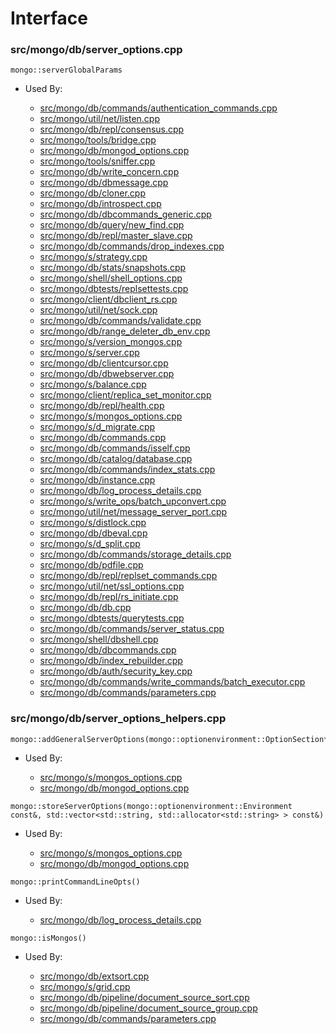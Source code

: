 
# Interface

### src/mongo/db/server\_options.cpp

<div></div>

    mongo::serverGlobalParams

- Used By:

    - [src/mongo/db/commands/authentication\_commands.cpp](../../../authentication)
    - [src/mongo/util/net/listen.cpp](../../../network\_core)
    - [src/mongo/db/repl/consensus.cpp](../../../replication)
    - [src/mongo/tools/bridge.cpp](../../../tools)
    - [src/mongo/db/mongod\_options.cpp](../../../mongos\_and\_mongod\_mains)
    - [src/mongo/tools/sniffer.cpp](../../../tools)
    - [src/mongo/db/write\_concern.cpp](../../../replication)
    - [src/mongo/db/dbmessage.cpp](../../../network\_core)
    - [src/mongo/db/cloner.cpp](../../../storage\_layer\_structure)
    - [src/mongo/db/introspect.cpp](../../../client\_and\_operation\_tracking)
    - [src/mongo/db/dbcommands\_generic.cpp](../../../database\_commands)
    - [src/mongo/db/query/new\_find.cpp](../../../core\_query\_system)
    - [src/mongo/db/repl/master\_slave.cpp](../../../replication)
    - [src/mongo/db/commands/drop\_indexes.cpp](../../../database\_commands)
    - [src/mongo/s/strategy.cpp](../../../sharding)
    - [src/mongo/db/stats/snapshots.cpp](../../../utilities)
    - [src/mongo/shell/shell\_options.cpp](../../../mongo\_shell)
    - [src/mongo/dbtests/replsettests.cpp](../../../unit\_tests)
    - [src/mongo/client/dbclient\_rs.cpp](../../../cpp\_client\_driver)
    - [src/mongo/util/net/sock.cpp](../../../network\_core)
    - [src/mongo/db/commands/validate.cpp](../../../database\_commands)
    - [src/mongo/db/range\_deleter\_db\_env.cpp](../../../sharding)
    - [src/mongo/s/version\_mongos.cpp](../../../sharding)
    - [src/mongo/s/server.cpp](../../../mongos\_and\_mongod\_mains)
    - [src/mongo/db/clientcursor.cpp](../../../client\_and\_operation\_tracking)
    - [src/mongo/db/dbwebserver.cpp](../../../web\_server)
    - [src/mongo/s/balance.cpp](../../../sharding)
    - [src/mongo/client/replica\_set\_monitor.cpp](../../../cpp\_client\_driver)
    - [src/mongo/db/repl/health.cpp](../../../replication)
    - [src/mongo/s/mongos\_options.cpp](../../../mongos\_and\_mongod\_mains)
    - [src/mongo/s/d\_migrate.cpp](../../../sharding)
    - [src/mongo/db/commands.cpp](../../../database\_commands)
    - [src/mongo/db/commands/isself.cpp](../../../database\_commands)
    - [src/mongo/db/catalog/database.cpp](../../../storage\_layer\_structure)
    - [src/mongo/db/commands/index\_stats.cpp](../../../database\_commands)
    - [src/mongo/db/instance.cpp](../../../storage\_layer\_structure)
    - [src/mongo/db/log\_process\_details.cpp](../../../logging\_system)
    - [src/mongo/s/write\_ops/batch\_upconvert.cpp](../../../wire\_protocol\_write\_commands)
    - [src/mongo/util/net/message\_server\_port.cpp](../../../network\_core)
    - [src/mongo/s/distlock.cpp](../../../sharding)
    - [src/mongo/db/dbeval.cpp](../../../database\_commands)
    - [src/mongo/s/d\_split.cpp](../../../sharding)
    - [src/mongo/db/commands/storage\_details.cpp](../../../database\_commands)
    - [src/mongo/db/pdfile.cpp](../../../storage\_layer\_structure)
    - [src/mongo/db/repl/replset\_commands.cpp](../../../replication)
    - [src/mongo/util/net/ssl\_options.cpp](../../../ssl)
    - [src/mongo/db/repl/rs\_initiate.cpp](../../../replication)
    - [src/mongo/db/db.cpp](../../../mongos\_and\_mongod\_mains)
    - [src/mongo/dbtests/querytests.cpp](../../../unit\_tests)
    - [src/mongo/db/commands/server\_status.cpp](../../../database\_commands)
    - [src/mongo/shell/dbshell.cpp](../../../mongo\_shell)
    - [src/mongo/db/dbcommands.cpp](../../../database\_commands)
    - [src/mongo/db/index\_rebuilder.cpp](../../../indexing)
    - [src/mongo/db/auth/security\_key.cpp](../../../authentication)
    - [src/mongo/db/commands/write\_commands/batch\_executor.cpp](../../../wire\_protocol\_write\_commands)
    - [src/mongo/db/commands/parameters.cpp](../../../database\_commands)

### src/mongo/db/server\_options\_helpers.cpp

<div></div>

    mongo::addGeneralServerOptions(mongo::optionenvironment::OptionSection*)

- Used By:

    - [src/mongo/s/mongos\_options.cpp](../../../mongos\_and\_mongod\_mains)
    - [src/mongo/db/mongod\_options.cpp](../../../mongos\_and\_mongod\_mains)

<div></div>

    mongo::storeServerOptions(mongo::optionenvironment::Environment const&, std::vector<std::string, std::allocator<std::string> > const&)

- Used By:

    - [src/mongo/s/mongos\_options.cpp](../../../mongos\_and\_mongod\_mains)
    - [src/mongo/db/mongod\_options.cpp](../../../mongos\_and\_mongod\_mains)

<div></div>

    mongo::printCommandLineOpts()

- Used By:

    - [src/mongo/db/log\_process\_details.cpp](../../../logging\_system)

<div></div>

    mongo::isMongos()

- Used By:

    - [src/mongo/db/extsort.cpp](../../../aggregation\_framework)
    - [src/mongo/s/grid.cpp](../../../sharding)
    - [src/mongo/db/pipeline/document\_source\_sort.cpp](../../../aggregation\_framework)
    - [src/mongo/db/pipeline/document\_source\_group.cpp](../../../aggregation\_framework)
    - [src/mongo/db/commands/parameters.cpp](../../../database\_commands)
